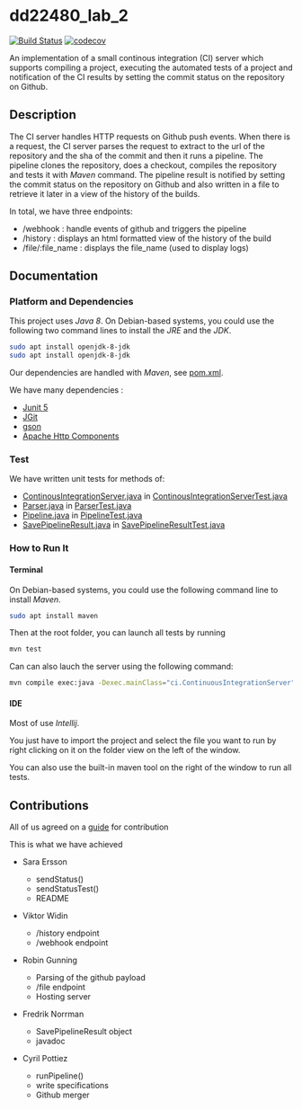 # dd22480_lab_2

[![Build Status](https://travis-ci.org/Cpptz/dd22480_lab_2.svg?branch=master)](https://travis-ci.org/Cpptz/dd22480_lab_2)
[![codecov](https://codecov.io/gh/Cpptz/dd22480_lab_2/branch/master/graph/badge.svg)](https://codecov.io/gh/Cpptz/dd22480_lab_2)



An implementation of a small continous integration (CI) server which supports compiling a project, executing the automated tests of a project and notification of the CI results by setting the commit status on the repository on Github.


## Description
The CI server handles HTTP requests on Github push events. When there is a request, the CI server parses the request to extract to the url of the repository and the sha of the commit and then it runs a pipeline. The pipeline clones the repository, does a checkout, compiles the repository and tests it with *Maven* command. The pipeline result is notified by setting the commit status on the repository on Github and also written in a file to retrieve it later in a view of the history of the builds.

In total, we have three endpoints:
* /webhook : handle events of github and triggers the pipeline
* /history : displays an html formatted view of the history of the build
* /file/:file_name : displays the file_name (used to display logs)



## Documentation
### Platform and Dependencies
This project uses *Java 8*.
On Debian-based systems, you could use the following two command lines to install the *JRE* and the *JDK*.
```bash
sudo apt install openjdk-8-jdk
sudo apt install openjdk-8-jdk
```
Our dependencies are handled with *Maven*, see [pom.xml](pom.xml). 


We have many dependencies : 
* [Junit 5](https://junit.org/junit5/) 
* [JGit](https://www.eclipse.org/jgit/)
* [gson](https://github.com/google/gson)
* [Apache Http Components](https://hc.apache.org/)

### Test
We have written unit tests for methods of:
* [ContinousIntegrationServer.java](./src/main/java/ci/ContinuousIntegrationServer.java) in [ContinousIntegrationServerTest.java](./src/test/java/ci/ContinuousIntegrationServerTest.java)
* [Parser.java](./src/main/java/ci/Parser.java) in [ParserTest.java](./src/test/java/ci/ParserTest.java)
* [Pipeline.java](./src/main/java/ci/Pipeline.java) in [PipelineTest.java](./src/test/java/ci/PipelineTest.java)
* [SavePipelineResult.java](./src/main/java/ci/SavePipelineResult.java) in [SavePipelineResultTest.java](
./src/test/java/ci/PipelineTest.java)

### How to Run It
#### Terminal
On Debian-based systems, you could use the following  command line to install *Maven*.
```bash
sudo apt install maven
```
Then at the root folder, you can launch all tests by running
```bash
mvn test
```
Can can also lauch the server using the following command:
```bash
mvn compile exec:java -Dexec.mainClass="ci.ContinuousIntegrationServer"
```

#### IDE
Most of use *Intellij*.  

You just have to import the project and select the file you want to run by right clicking 
on it on the folder view on the left of the window.

You can also use the built-in maven tool on the right of the window to run all tests.

## Contributions

All of us agreed on a [guide](CONTRIBUTING.md) for contribution

This is what we have achieved 

* Sara Ersson
	* sendStatus()
	* sendStatusTest()
	* README
	
* Viktor Widin
	* /history endpoint
	* /webhook endpoint

* Robin Gunning
	* Parsing of the github payload
	* /file endpoint
	* Hosting server
    
* Fredrik Norrman
	* SavePipelineResult object
	* javadoc

* Cyril Pottiez
	* runPipeline()
	* write specifications
	* Github merger


